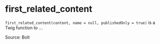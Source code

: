 # first_related_content

`first_related_content(content, name = null, publishedOnly = true)` is a Twig function to ...


Source: Bolt